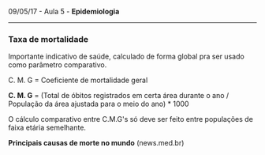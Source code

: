 09/05/17 - Aula 5 - **Epidemiologia**

---

### Taxa de mortalidade

Importante indicativo de saúde, calculado de forma global pra ser usado como parâmetro comparativo.

C. M. G = Coeficiente de mortalidade geral

**C. M. G** = \(Total de óbitos registrados em certa área durante o ano / População da área ajustada para o meio do ano\) \* 1000

O cálculo comparativo entre C.M.G's só deve ser feito entre populações de faixa etária semelhante.

**Principais causas de morte no mundo** \(news.med.br\)



